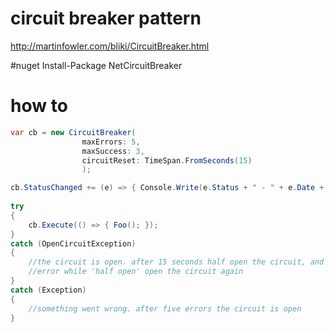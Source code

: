 # circuit breaker pattern
http://martinfowler.com/bliki/CircuitBreaker.html

#nuget
Install-Package NetCircuitBreaker

# how to
``` c#
var cb = new CircuitBreaker(
                maxErrors: 5, 
                maxSuccess: 3, 
                circuitReset: TimeSpan.FromSeconds(15)
                );

cb.StatusChanged += (e) => { Console.Write(e.Status + " - " + e.Date + " - " + e.Reason); };
				
try
{
    cb.Execute(() => { Foo(); });
}
catch (OpenCircuitException)
{
    //the circuit is open. after 15 seconds half open the circuit, and after three consecutive success, close the circuit 
	//error while 'half open' open the circuit again
}
catch (Exception)
{
    //something went wrong. after five errors the circuit is open
}
```
